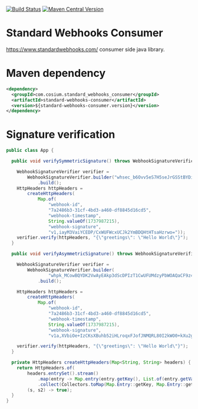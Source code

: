 [![Build Status](https://github.com/Cosium/standard-webhooks-consumer/actions/workflows/ci.yml/badge.svg)](https://github.com/Cosium/standard-webhooks-consumer/actions/workflows/ci.yml)
[![Maven Central Version](https://img.shields.io/maven-central/v/com.cosium.standard_webhooks_consumer/standard-webhooks-consumer)](https://central.sonatype.com/artifact/com.cosium.standard_webhooks_consumer/standard-webhooks-consumer)


# Standard Webhooks Consumer

https://www.standardwebhooks.com/ consumer side java library.

# Maven dependency

```xml
<dependency>
  <groupId>com.cosium.standard_webhooks_consumer</groupId>
  <artifactId>standard-webhooks-consumer</artifactId>
  <version>${standard-webhooks-consumer.version}</version>
</dependency>
```

# Signature verification

```java
public class App {

  public void verifySymmetricSignature() throws WebhookSignatureVerificationException {

    WebhookSignatureVerifier verifier =
        WebhookSignatureVerifier.builder("whsec_b6Ovv5eS7H5seJrGSStBYDivs8v2/KrFjfMaVZYsi7w=")
            .build();
    HttpHeaders httpHeaders =
        createHttpHeaders(
            Map.of(
                "webhook-id",
                "7a2486b3-31cf-4bd3-a460-df8845d16cd5",
                "webhook-timestamp",
                String.valueOf(1737987215),
                "webhook-signature",
                "v1,iayM3VaiYCEDP/CxWUFWcxUCJk2YmBDQHtHTsaHzrwo="));
    verifier.verify(httpHeaders, "{\"greetings\": \"Hello World\"}");
  }

  public void verifyAsymmetricSignature() throws WebhookSignatureVerificationException {

    WebhookSignatureVerifier verifier =
        WebhookSignatureVerifier.builder(
                "whpk_MCowBQYDK2VwAyEAkp3dScDPIzT1CwUFUMdzyPbWOAQaCF9z4ucuKuZD7Io=")
            .build();

    HttpHeaders httpHeaders =
        createHttpHeaders(
            Map.of(
                "webhook-id",
                "7a2486b3-31cf-4bd3-a460-df8845d16cd5",
                "webhook-timestamp",
                String.valueOf(1737987215),
                "webhook-signature",
                "v1a,XVbiOe+IzCKsXBuhb52iHLroqxFJofJNMQRL80I2kWO0+kXu2gcqgXAzontxDDgpMDw6SMh4sjzr+67EmUUzDg=="));

    verifier.verify(httpHeaders, "{\"greetings\": \"Hello World\"}");
  }

  private HttpHeaders createHttpHeaders(Map<String, String> headers) {
    return HttpHeaders.of(
        headers.entrySet().stream()
            .map(entry -> Map.entry(entry.getKey(), List.of(entry.getValue())))
            .collect(Collectors.toMap(Map.Entry::getKey, Map.Entry::getValue)),
        (s, s2) -> true);
  }
}

```